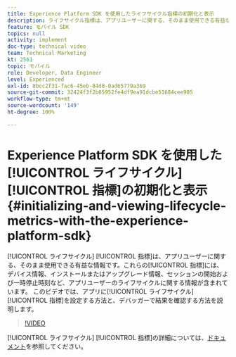 ```yaml
---
title: Experience Platform SDK を使用したライフサイクル指標の初期化と表示
description: ライフサイクル指標は、アプリユーザーに関する、そのまま使用できる有益な情報です。 これらの指標には、デバイス情報、インストールまたはアップグレード情報、セッションの開始および一時停止時刻など、アプリユーザーのライフサイクルに関する情報が含まれています。 このビデオでは、アプリにライフサイクル指標を設定する方法と、デバッガーで結果を確認する方法を説明します。
feature: モバイル SDK
topics: null
activity: implement
doc-type: technical video
team: Technical Marketing
kt: 2561
topic: モバイル
role: Developer, Data Engineer
level: Experienced
exl-id: 8bcc2f31-fac6-45eb-84d8-0ad65779a369
source-git-commit: 32424f3f2b05952fe4df9ea91dcbe51684cee905
workflow-type: tm+mt
source-wordcount: '149'
ht-degree: 100%

---
```


# Experience Platform SDK を使用した[!UICONTROL ライフサイクル][!UICONTROL 指標]の初期化と表示 {#initializing-and-viewing-lifecycle-metrics-with-the-experience-platform-sdk}

[!UICONTROL ライフサイクル] [!UICONTROL 指標]は、アプリユーザーに関する、そのまま使用できる有益な情報です。これらの[!UICONTROL 指標]には、デバイス情報、インストールまたはアップグレード情報、セッションの開始および一時停止時刻など、アプリユーザーのライフサイクルに関する情報が含まれています。 このビデオでは、アプリに[!UICONTROL ライフサイクル][!UICONTROL 指標]を設定する方法と、デバッガーで結果を確認する方法を説明します。

>[!VIDEO](https://video.tv.adobe.com/v/26258/?quality=12)

[!UICONTROL ライフサイクル] [!UICONTROL 指標]の詳細については、[ドキュメント](https://aep-sdks.gitbook.io/docs/using-mobile-extensions/mobile-core/lifecycle)を参照してください。
